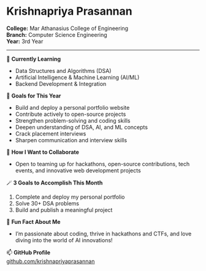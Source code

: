 # Krishnapriya Prasannan

**College:** Mar Athanasius College of Engineering  
**Branch:** Computer Science Engineering  
**Year:** 3rd Year

---

🌱 **Currently Learning**  
- Data Structures and Algorithms (DSA)  
- Artificial Intelligence & Machine Learning (AI/ML)  
- Backend Development & Integration

🎯 **Goals for This Year**  
- Build and deploy a personal portfolio website  
- Contribute actively to open-source projects  
- Strengthen problem-solving and coding skills  
- Deepen understanding of DSA, AI, and ML concepts  
- Crack placement interviews  
- Sharpen communication and interview skills

👯 **How I Want to Collaborate**  
- Open to teaming up for hackathons, open-source contributions, tech events, and innovative web development projects

🪄 **3 Goals to Accomplish This Month**  
1. Complete and deploy my personal portfolio  
2. Solve 30+ DSA problems  
3. Build and publish a meaningful project

💬 **Fun Fact About Me**  
- I’m passionate about coding, thrive in hackathons and CTFs, and love diving into the world of AI innovations!

📫 **GitHub Profile**  
[github.com/krishnapriyaprasannan](https://github.com/krishnapriyaprasannan)
